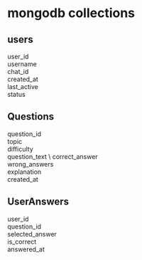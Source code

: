 # mongodb collections
## users 
user_id \
username \
chat_id \
created_at \
last_active \
status 
## Questions
question_id \
topic \
difficulty \
question_text \ 
correct_answer \
wrong_answers \
explanation \
created_at 
## UserAnswers
user_id \
question_id \
selected_answer \
is_correct \
answered_at 
